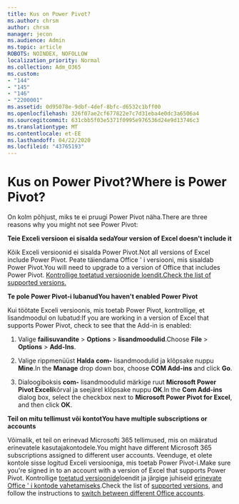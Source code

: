 ```yaml
---
title: Kus on Power Pivot?
ms.author: chrsm
author: chrsm
manager: jecon
ms.audience: Admin
ms.topic: article
ROBOTS: NOINDEX, NOFOLLOW
localization_priority: Normal
ms.collection: Adm_O365
ms.custom:
- "144"
- "145"
- "146"
- "2200001"
ms.assetid: 0d95078e-9dbf-4def-8bfc-d6532c1bff00
ms.openlocfilehash: 326f07ae2cf677822e7c7d31eba4e0dc3a6506a4
ms.sourcegitcommit: 631cbb5f03e5371f0995e976536d24e9d13746c3
ms.translationtype: MT
ms.contentlocale: et-EE
ms.lasthandoff: 04/22/2020
ms.locfileid: "43765193"
---
```

# <a name="where-is-power-pivot"></a><span data-ttu-id="73783-102">Kus on Power Pivot?</span><span class="sxs-lookup"><span data-stu-id="73783-102">Where is Power Pivot?</span></span>

<span data-ttu-id="73783-103">On kolm põhjust, miks te ei pruugi Power Pivot näha.</span><span class="sxs-lookup"><span data-stu-id="73783-103">There are three reasons why you might not see Power Pivot:</span></span>
  
<span data-ttu-id="73783-104">**Teie Exceli versioon ei sisalda seda**</span><span class="sxs-lookup"><span data-stu-id="73783-104">**Your version of Excel doesn't include it**</span></span>
  
<span data-ttu-id="73783-105">Kõik Exceli versioonid ei sisalda Power Pivot.</span><span class="sxs-lookup"><span data-stu-id="73783-105">Not all versions of Excel include Power Pivot.</span></span> <span data-ttu-id="73783-106">Peate täiendama Office ' i versiooni, mis sisaldab Power Pivot.</span><span class="sxs-lookup"><span data-stu-id="73783-106">You will need to upgrade to a version of Office that includes Power Pivot.</span></span> [<span data-ttu-id="73783-107">Kontrollige toetatud versioonide loendit.</span><span class="sxs-lookup"><span data-stu-id="73783-107">Check the list of supported versions.</span></span>](https://support.office.com/article/aa64e217-4b6e-410b-8337-20b87e1c2a4b.aspx)
  
<span data-ttu-id="73783-108">**Te pole Power Pivot-i lubanud**</span><span class="sxs-lookup"><span data-stu-id="73783-108">**You haven't enabled Power Pivot**</span></span>
  
<span data-ttu-id="73783-109">Kui töötate Exceli versioonis, mis toetab Power Pivot, kontrollige, et lisandmoodul on lubatud:</span><span class="sxs-lookup"><span data-stu-id="73783-109">If you are working in a version of Excel that supports Power Pivot, check to see that the Add-in is enabled:</span></span>
  
1. <span data-ttu-id="73783-110">Valige **failisuvandite** \> **Options** \> **lisandmoodulid**.</span><span class="sxs-lookup"><span data-stu-id="73783-110">Choose **File** \> **Options** \> **Add-Ins**.</span></span>

2. <span data-ttu-id="73783-111">Valige rippmenüüst **Halda** **com-** lisandmoodulid ja klõpsake nuppu **Mine**.</span><span class="sxs-lookup"><span data-stu-id="73783-111">In the **Manage** drop down box, choose **COM Add-ins** and click **Go**.</span></span>

3. <span data-ttu-id="73783-112">Dialoogiboksis **com-** lisandmoodulid märkige ruut **Microsoft Power Pivot Exceli**kõrval ja seejärel klõpsake nuppu **OK**.</span><span class="sxs-lookup"><span data-stu-id="73783-112">In the **Com Add-ins** dialog box, select the checkbox next to **Microsoft Power Pivot for Excel**, and then click **OK**.</span></span>

<span data-ttu-id="73783-113">**Teil on mitu tellimust või kontot**</span><span class="sxs-lookup"><span data-stu-id="73783-113">**You have multiple subscriptions or accounts**</span></span>
  
<span data-ttu-id="73783-114">Võimalik, et teil on erinevad Microsofti 365 tellimused, mis on määratud erinevatele kasutajakontodele.</span><span class="sxs-lookup"><span data-stu-id="73783-114">You might have different Microsoft 365 subscriptions assigned to different user accounts.</span></span> <span data-ttu-id="73783-115">Veenduge, et olete kontole sisse logitud Exceli versiooniga, mis toetab Power Pivot-i.</span><span class="sxs-lookup"><span data-stu-id="73783-115">Make sure you're signed in to an account with a version of Excel that supports Power Pivot.</span></span> <span data-ttu-id="73783-116">Kontrollige [toetatud versioonide](https://support.office.com/article/aa64e217-4b6e-410b-8337-20b87e1c2a4b.aspx)loendit ja järgige juhiseid [erinevate Office ' i kontode vahetamiseks](https://support.office.com/article/b9582171-fd1f-4284-9846-bdd72bb28426.aspx#BKMK_WebSwitchAccounts).</span><span class="sxs-lookup"><span data-stu-id="73783-116">Check the list of [supported versions](https://support.office.com/article/aa64e217-4b6e-410b-8337-20b87e1c2a4b.aspx), and follow the instructions to [switch between different Office accounts](https://support.office.com/article/b9582171-fd1f-4284-9846-bdd72bb28426.aspx#BKMK_WebSwitchAccounts).</span></span>
